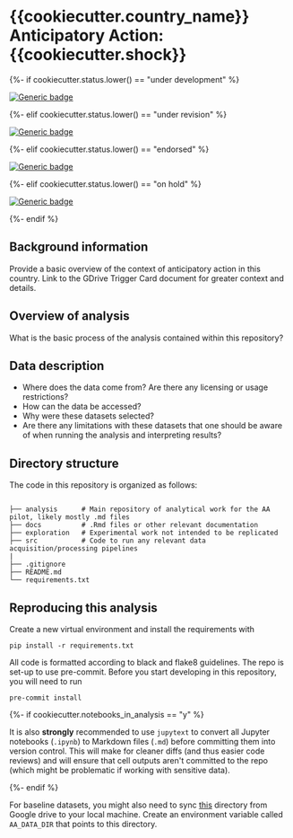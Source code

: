 # {{cookiecutter.country_name}} Anticipatory Action: {{cookiecutter.shock}}

{%- if cookiecutter.status.lower() == "under development" %}

[![Generic badge](https://img.shields.io/badge/STATUS-UNDER%20DEVELOPMENT-%23007CE0)](https://shields.io/)

{%- elif cookiecutter.status.lower() == "under revision" %}

[![Generic badge](https://img.shields.io/badge/STATUS-UNDER%20REVISION-%23CCCCCC)](https://shields.io/)

{%- elif cookiecutter.status.lower() == "endorsed" %}

[![Generic badge](https://img.shields.io/badge/STATUS-ENDORSED-%231EBFB3)](https://shields.io/)

{%- elif cookiecutter.status.lower() == "on hold" %}

[![Generic badge](https://img.shields.io/badge/STATUS-ON%20HOLD-%23F2645A)](https://shields.io/) 

{%- endif %}

## Background information

Provide a basic overview of the context of anticipatory action in this country. Link to the GDrive Trigger Card document for greater context and details.  

## Overview of analysis

What is the basic process of the analysis contained within this repository? 

## Data description

- Where does the data come from? Are there any licensing or usage restrictions?
- How can the data be accessed?
- Why were these datasets selected?
- Are there any limitations with these datasets that one should be aware of when running the analysis and interpreting results?

## Directory structure 

The code in this repository is organized as follows: 

```

├── analysis      # Main repository of analytical work for the AA pilot, likely mostly .md files 
├── docs          # .Rmd files or other relevant documentation
├── exploration   # Experimental work not intended to be replicated 
├── src           # Code to run any relevant data acquisition/processing pipelines
|
├── .gitignore
├── README.md
└── requirements.txt

```

## Reproducing this analysis

Create a new virtual environment and install the requirements with 

```
pip install -r requirements.txt
```

All code is formatted according to black and flake8 guidelines. The repo is set-up to use pre-commit. Before you start developing in this repository, you will need to run 

```
pre-commit install
```
{%- if cookiecutter.notebooks_in_analysis  == "y" %}

It is also **strongly** recommended to use `jupytext` to convert all Jupyter notebooks (`.ipynb`) to Markdown files (`.md`) before committing them into version control. This will make for cleaner diffs (and thus easier code reviews) and will ensure that cell outputs aren't committed to the repo (which might be problematic if working with sensitive data).
 
{%- endif %}

For baseline datasets, you might also need to sync [this](https://drive.google.com/drive/u/3/folders/1RVpnCUpxHQ-jokV_27xLRqOs6qR_8mqQ) directory from Google drive to your local machine. Create an environment variable called `AA_DATA_DIR` that points to this directory.